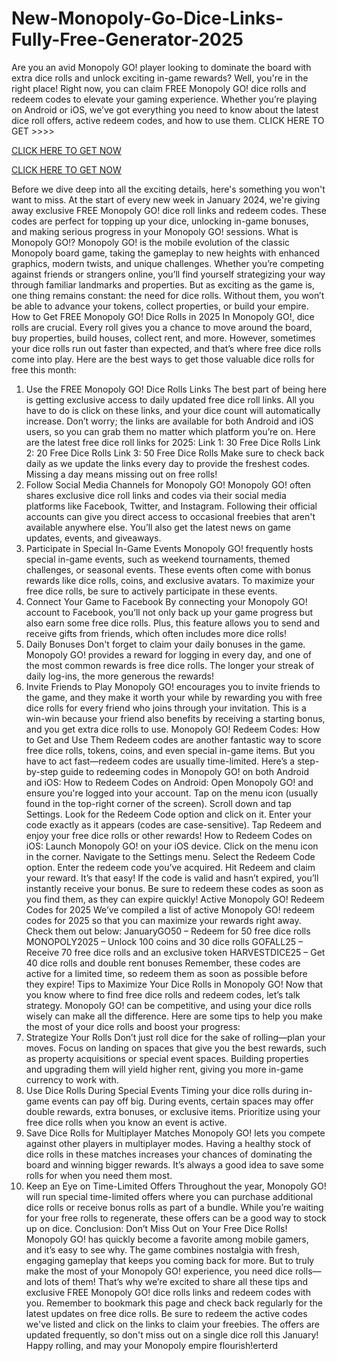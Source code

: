 # New-Monopoly-Go-Dice-Links-Fully-Free-Generator-2025

Are you an avid Monopoly GO! player looking to dominate the board with extra dice rolls and unlock exciting in-game rewards? Well, you're in the right place! Right now, you can claim FREE Monopoly GO! dice rolls and redeem codes to elevate your gaming experience. Whether you’re playing on Android or iOS, we’ve got everything you need to know about the latest dice roll offers, active redeem codes, and how to use them.
CLICK HERE TO GET >>>> 


[CLICK HERE TO GET NOW](https://www.simplyscrolls.xyz/monopoly)

[CLICK HERE TO GET NOW](https://www.simplyscrolls.xyz/monopoly)

Before we dive deep into all the exciting details, here's something you won't want to miss. At the start of every new week in January 2024, we're giving away exclusive FREE Monopoly GO! dice roll links and redeem codes. These codes are perfect for topping up your dice, unlocking in-game bonuses, and making serious progress in your Monopoly GO! sessions.
What is Monopoly GO!?
Monopoly GO! is the mobile evolution of the classic Monopoly board game, taking the gameplay to new heights with enhanced graphics, modern twists, and unique challenges. Whether you’re competing against friends or strangers online, you’ll find yourself strategizing your way through familiar landmarks and properties. But as exciting as the game is, one thing remains constant: the need for dice rolls. Without them, you won’t be able to advance your tokens, collect properties, or build your empire.
How to Get FREE Monopoly GO! Dice Rolls in 2025
In Monopoly GO!, dice rolls are crucial. Every roll gives you a chance to move around the board, buy properties, build houses, collect rent, and more. However, sometimes your dice rolls run out faster than expected, and that’s where free dice rolls come into play. Here are the best ways to get those valuable dice rolls for free this month:
1. Use the FREE Monopoly GO! Dice Rolls Links 
The best part of being here is getting exclusive access to daily updated free dice roll links. All you have to do is click on these links, and your dice count will automatically increase. Don’t worry; the links are available for both Android and iOS users, so you can grab them no matter which platform you’re on.
Here are the latest free dice roll links for 2025:
Link 1: 30 Free Dice Rolls
Link 2: 20 Free Dice Rolls
Link 3: 50 Free Dice Rolls
Make sure to check back daily as we update the links every day to provide the freshest codes. Missing a day means missing out on free rolls!
2. Follow Social Media Channels for Monopoly GO!
Monopoly GO! often shares exclusive dice roll links and codes via their social media platforms like Facebook, Twitter, and Instagram. Following their official accounts can give you direct access to occasional freebies that aren't available anywhere else. You’ll also get the latest news on game updates, events, and giveaways.
3. Participate in Special In-Game Events
Monopoly GO! frequently hosts special in-game events, such as weekend tournaments, themed challenges, or seasonal events. These events often come with bonus rewards like dice rolls, coins, and exclusive avatars. To maximize your free dice rolls, be sure to actively participate in these events.
4. Connect Your Game to Facebook
By connecting your Monopoly GO! account to Facebook, you’ll not only back up your game progress but also earn some free dice rolls. Plus, this feature allows you to send and receive gifts from friends, which often includes more dice rolls!
5. Daily Bonuses
Don't forget to claim your daily bonuses in the game. Monopoly GO! provides a reward for logging in every day, and one of the most common rewards is free dice rolls. The longer your streak of daily log-ins, the more generous the rewards!
6. Invite Friends to Play
Monopoly GO! encourages you to invite friends to the game, and they make it worth your while by rewarding you with free dice rolls for every friend who joins through your invitation. This is a win-win because your friend also benefits by receiving a starting bonus, and you get extra dice rolls to use.
Monopoly GO! Redeem Codes: How to Get and Use Them 
Redeem codes are another fantastic way to score free dice rolls, tokens, coins, and even special in-game items. But you have to act fast—redeem codes are usually time-limited. Here’s a step-by-step guide to redeeming codes in Monopoly GO! on both Android and iOS:
How to Redeem Codes on Android:
Open Monopoly GO! and ensure you're logged into your account.
Tap on the menu icon (usually found in the top-right corner of the screen).
Scroll down and tap Settings.
Look for the Redeem Code option and click on it.
Enter your code exactly as it appears (codes are case-sensitive).
Tap Redeem and enjoy your free dice rolls or other rewards!
How to Redeem Codes on iOS:
Launch Monopoly GO! on your iOS device.
Click on the menu icon in the corner.
Navigate to the Settings menu.
Select the Redeem Code option.
Enter the redeem code you’ve acquired.
Hit Redeem and claim your reward.
It’s that easy! If the code is valid and hasn’t expired, you’ll instantly receive your bonus. Be sure to redeem these codes as soon as you find them, as they can expire quickly!
Active Monopoly GO! Redeem Codes for 2025
We’ve compiled a list of active Monopoly GO! redeem codes for 2025 so that you can maximize your rewards right away. Check them out below:
JanuaryGO50 – Redeem for 50 free dice rolls
MONOPOLY2025 – Unlock 100 coins and 30 dice rolls
GOFALL25 – Receive 70 free dice rolls and an exclusive token
HARVESTDICE25 – Get 40 dice rolls and double rent bonuses
Remember, these codes are active for a limited time, so redeem them as soon as possible before they expire!
Tips to Maximize Your Dice Rolls in Monopoly GO!
Now that you know where to find free dice rolls and redeem codes, let’s talk strategy. Monopoly GO! can be competitive, and using your dice rolls wisely can make all the difference. Here are some tips to help you make the most of your dice rolls and boost your progress:
1. Strategize Your Rolls
Don’t just roll dice for the sake of rolling—plan your moves. Focus on landing on spaces that give you the best rewards, such as property acquisitions or special event spaces. Building properties and upgrading them will yield higher rent, giving you more in-game currency to work with.
2. Use Dice Rolls During Special Events
Timing your dice rolls during in-game events can pay off big. During events, certain spaces may offer double rewards, extra bonuses, or exclusive items. Prioritize using your free dice rolls when you know an event is active.
3. Save Dice Rolls for Multiplayer Matches
Monopoly GO! lets you compete against other players in multiplayer modes. Having a healthy stock of dice rolls in these matches increases your chances of dominating the board and winning bigger rewards. It’s always a good idea to save some rolls for when you need them most.
4. Keep an Eye on Time-Limited Offers
Throughout the year, Monopoly GO! will run special time-limited offers where you can purchase additional dice rolls or receive bonus rolls as part of a bundle. While you’re waiting for your free rolls to regenerate, these offers can be a good way to stock up on dice.
Conclusion: Don’t Miss Out on Your Free Dice Rolls!
Monopoly GO! has quickly become a favorite among mobile gamers, and it’s easy to see why. The game combines nostalgia with fresh, engaging gameplay that keeps you coming back for more. But to truly make the most of your Monopoly GO! experience, you need dice rolls—and lots of them! That’s why we’re excited to share all these tips and exclusive FREE Monopoly GO! dice rolls links and redeem codes with you.
Remember to bookmark this page and check back regularly for the latest updates on free dice rolls. Be sure to redeem the active codes we've listed and click on the links to claim your freebies. The offers are updated frequently, so don't miss out on a single dice roll this January! Happy rolling, and may your Monopoly empire flourish!erterd
